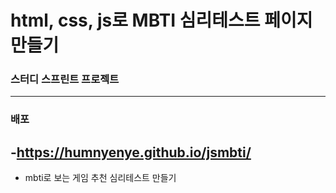 # html, css, js로 MBTI 심리테스트 페이지 만들기
### 스터디 스프린트 프로젝트

---
### 배포
-https://humnyenye.github.io/jsmbti/
---

- mbti로 보는 게임 추천 심리테스트 만들기

